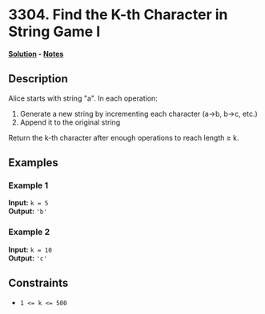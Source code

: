 # 3304. Find the K-th Character in String Game I

**[Solution](./solution.c) - [Notes](./notes.md)**

## Description
Alice starts with string "a". In each operation:
1. Generate a new string by incrementing each character (a→b, b→c, etc.)
2. Append it to the original string

Return the k-th character after enough operations to reach length ≥ k.

## Examples

### Example 1
**Input:** `k = 5`  
**Output:** `'b'`

### Example 2
**Input:** `k = 10`  
**Output:** `'c'`

## Constraints
- `1 <= k <= 500`
